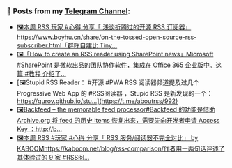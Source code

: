 ### 📰 Posts from my [Telegram Channel](https://t.me/s/aboutrss):
<!-- BLOG-POST-LIST:START -->
- [🖼本周 RSS 玩家 #心得 分享「 浅谈折腾过的开源 RSS 订阅器」 https://www.boyhu.cn/share/on-the-tossed-open-source-rss-subscriber.html「群晖自建比 Tiny...](https://t.me/aboutrss/994)
- [🖼「How to create an RSS reader using SharePoint news」Microsoft #SharePoint 是微软出品的团队协作软件，集成在 Office 365 企业版中。这篇 #教程 介绍了...](https://t.me/aboutrss/993)
- [🖼Stupid RSS Reader： #开源 #PWA RSS 阅读器频道提及过几个 Progressive Web App 的 #RSS阅读器 ，Stupid RSS 是新发现的一个：https://gurov.github.io/stu...](https://t.me/aboutrss/992)
- [🖼Backfeed – the memorable feed processor#Backfeed 的功能是借助 Archive.org 将 feed 的历史 items 恢复出来，需要先向开发者申请 Access Key ：http://b...](https://t.me/aboutrss/991)
- [🖼本周 RSS #玩家 #心得 分享「 RSS 服务/阅读器不完全对比」 by KABOOMhttps://kaboom.net/blog/rss-comparison/作者用一两句话评述了其体验过的 9 家 #RSS阅...](https://t.me/aboutrss/990)
<!-- BLOG-POST-LIST:END -->

<!--
**AboutRSS/AboutRSS** is a ✨ _special_ ✨ repository because its `README.md` (this file) appears on your GitHub profile.

Here are some ideas to get you started:

- 🔭 I’m currently working on ...
- 🌱 I’m currently learning ...
- 👯 I’m looking to collaborate on ...
- 🤔 I’m looking for help with ...
- 💬 Ask me about ...
- 📫 How to reach me: ...
- 😄 Pronouns: ...
- ⚡ Fun fact: ...
-->
